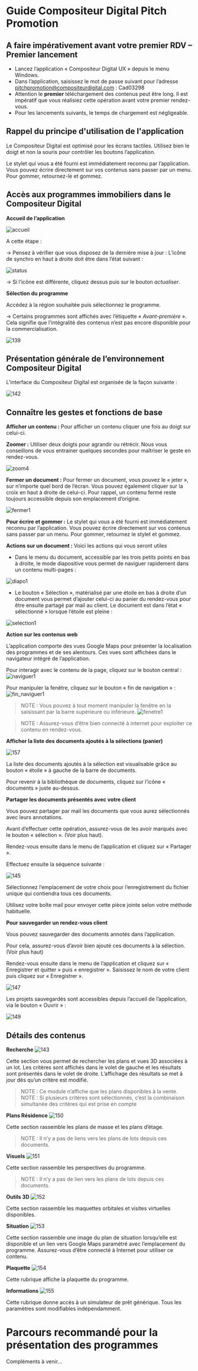 # Guide Compositeur Digital Pitch Promotion #

## A faire impérativement avant votre premier RDV – Premier lancement ##
* Lancez l’application « Compositeur Digital UX » depuis le menu Windows.
* Dans l’application, saisissez le mot de passe suivant pour l’adresse pitchpromotion@compositeurdigital.com : Cad03298
*	Attention le **premier** téléchargement des contenus peut être long. Il est impératif que vous réalisiez cette opération avant votre premier rendez-vous.
* Pour les lancements suivants, le temps de chargement est négligeable.

## Rappel du principe d'utilisation de l'application ##

Le Compositeur Digital est optimisé pour les écrans tactiles. Utilisez bien le doigt et non la souris pour contrôler les boutons l’application. 

Le stylet qui vous a été fourni est immédiatement reconnu par l’application. Vous pouvez écrire directement sur vos contenus sans passer par un menu. Pour gommer, retournez-le et gommez. 

## Accès aux programmes immobiliers dans le Compositeur Digital ##

**Accueil de l’application**

![accueil](http://compositeurdigital.github.io/UX/fr/customer/pitchpromotion/img/138.png)

A cette étape :

→ Pensez à vérifier que vous disposez de la dernière mise à jour : L’icône de synchro en haut à droite doit être dans l’état suivant : 

![status](http://compositeurdigital.github.io/UX/fr/customer/pitchpromotion/img/status.png)

→ Si l’icône est différente, cliquez dessus puis sur le bouton *actualiser*.

**Sélection du programme**

Accédez à la région souhaitée puis sélectionnez le programme. 

→ Certains programmes sont affichés avec l’étiquette « *Avant-première* ». Cela signifie que l’intégralité des contenus n’est pas encore disponible pour la commercialisation. 

![139](http://compositeurdigital.github.io/UX/fr/customer/pitchpromotion/img/139.png)

## Présentation générale de l’environnement Compositeur Digital ##

L’interface du Compositeur Digital est organisée de la façon suivante :

![142](http://compositeurdigital.github.io/UX/fr/customer/pitchpromotion/img/142.png)

## Connaître les gestes et fonctions de base ##

**Afficher un contenu :** Pour afficher un contenu cliquer une fois au doigt sur celui-ci.

**Zoomer :** Utiliser deux doigts pour agrandir ou rétrécir. Nous vous conseillons de vous entrainer quelques secondes pour maîtriser le geste en rendez-vous.

![zoom4](http://compositeurdigital.github.io/UX/fr/customer/pitchpromotion/img/zoom4.png)

**Fermer un document :** Pour fermer un document, vous pouvez le « jeter », sur n’importe quel bord de l’écran. Vous pouvez également cliquer sur la croix en haut à droite de celui-ci. Pour rappel, un contenu fermé reste toujours accessible depuis son emplacement d’origine.

![fermer1](http://compositeurdigital.github.io/UX/fr/customer/pitchpromotion/img/fermer1.png)

**Pour écrire et gommer :** Le stylet qui vous a été fourni est immédiatement reconnu par l’application. Vous pouvez écrire directement sur vos contenus sans passer par un menu. Pour gommer, retournez le stylet et gommez. 

**Actions sur un document :** Voici les actions qui vous seront utiles 
* Dans le menu du document, accessible par les trois petits points en bas à droite, le mode diapositive vous permet de naviguer rapidement dans un contenu multi-pages :

![diapo1](http://compositeurdigital.github.io/UX/fr/customer/pitchpromotion/img/diapo1.png)

* Le bouton « Sélection », matérialisé par une étoile en bas à droite d’un document vous permet d’ajouter celui-ci au panier du rendez-vous pour être ensuite partagé par mail au client. Le document est dans l’état « sélectionné » lorsque l’étoile est pleine :

![selection1](http://compositeurdigital.github.io/UX/fr/customer/pitchpromotion/img/selection1.png)

**Action sur les contenus web**

L’application comporte des vues Google Maps pour présenter la localisation des programmes et de ses alentours. Ces vues sont affichées dans le navigateur intégré de l’application. 

Pour interagir avec le contenu de la page, cliquez sur le bouton central :
![naviguer1](http://compositeurdigital.github.io/UX/fr/customer/pitchpromotion/img/naviguer1.png)

Pour manipuler la fenêtre, cliquez sur le bouton « fin de navigation » : 
![fin_naviguer1](http://compositeurdigital.github.io/UX/fr/customer/pitchpromotion/img/fin_naviguer1.png)

> NOTE : Vous pouvez à tout moment manipuler la fenêtre en la saisissant par la barre supérieure ou inférieure. 
![fenetre1](http://compositeurdigital.github.io/UX/fr/customer/pitchpromotion/img/fenetre1.png)

> NOTE : Assurez-vous d’être bien connecté à internet pour exploiter ce contenu en rendez-vous. 

**Afficher la liste des documents ajoutés à la sélections (panier)**

![157](http://compositeurdigital.github.io/UX/fr/customer/pitchpromotion/img/157.png)

La liste des documents ajoutés à la sélection est visualisable grâce au bouton « étoile » à gauche de la barre de documents.

Pour revenir à la bibliothèque de documents, cliquez sur l’icône « documents » juste au-dessus. 

**Partager les documents présentés avec votre client**

Vous pouvez partager par mail les documents que vous aurez sélectionnés avec leurs annotations. 

Avant d’effectuer cette opération, assurez-vous de les avoir marqués avec le bouton « sélection ». (Voir plus haut). 

Rendez-vous ensuite dans le menu de l’application et cliquez sur « Partager ». 

Effectuez ensuite la séquence suivante : 

![145](http://compositeurdigital.github.io/UX/fr/customer/pitchpromotion/img/145.png)

Sélectionnez l’emplacement de votre choix pour l’enregistrement du fichier unique qui contiendra tous ces documents. 

Utilisez votre boîte mail pour envoyer cette pièce jointe selon votre méthode habituelle. 

**Pour sauvegarder un rendez-vous client**

Vous pouvez sauvegarder des documents annotés dans l’application. 

Pour cela, assurez-vous d’avoir bien ajouté ces documents à la sélection. (Voir plus haut)

Rendez-vous ensuite dans le menu de l’application et cliquez sur « Enregistrer et quitter » puis « enregistrer ». Saisissez le nom de votre client puis cliquez sur « Enregistrer ».

![147](http://compositeurdigital.github.io/UX/fr/customer/pitchpromotion/img/147.png)

Les projets sauvegardés sont accessibles depuis l’accueil de l’application, via le bouton « Ouvrir » :

![149](http://compositeurdigital.github.io/UX/fr/customer/pitchpromotion/img/149.png)

## Détails des contenus ## 

**Recherche**
![143](http://compositeurdigital.github.io/UX/fr/customer/pitchpromotion/img/143.png)

Cette section vous permet de rechercher les plans et vues 3D associées à un  lot. Les critères sont affichés dans le volet de gauche et les résultats sont présentés dans le volet de droite. L’affichage des résultats se met à jour dès qu’un critère est modifié. 

> NOTE : Ce module n’affiche que les plans disponibles à la vente. 
> NOTE : Si plusieurs critères sont sélectionnés, c’est la combinaison simultanée des critères qui est prise en compte 

**Plans Résidence**
![150](http://compositeurdigital.github.io/UX/fr/customer/pitchpromotion/img/150.png)

Cette section rassemble les plans de masse et les plans d’étage. 

> NOTE : Il n’y a pas de liens vers les plans de lots depuis ces documents. 

**Visuels**
![151](http://compositeurdigital.github.io/UX/fr/customer/pitchpromotion/img/151.png)

Cette section rassemble les perspectives du programme. 

> NOTE : Il n’y a pas de lien vers les plans de lots depuis ces documents. 

**Outils 3D** 
![152](http://compositeurdigital.github.io/UX/fr/customer/pitchpromotion/img/152.png)

Cette section rassemble les maquettes orbitales et visites virtuelles disponibles. 

**Situation**
![153](http://compositeurdigital.github.io/UX/fr/customer/pitchpromotion/img/153.png)

Cette section rassemble une image du plan de situation lorsqu’elle est disponible et un lien vers Google Maps paramétré avec l’emplacement du programme. Assurez-vous d’être connecté à Internet pour utiliser ce contenu. 

**Plaquette**
![154](http://compositeurdigital.github.io/UX/fr/customer/pitchpromotion/img/154.png)

Cette rubrique affiche la plaquette du programme.

**Informations**
![155](http://compositeurdigital.github.io/UX/fr/customer/pitchpromotion/img/155.png)

Cette rubrique donne accès à un simulateur de prêt générique. Tous les paramètres sont modifiables indépendamment. 

# Parcours recommandé pour la présentation des programmes

Compléments à venir...
